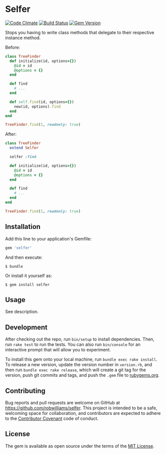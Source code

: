 # Selfer

[![Code Climate](https://codeclimate.com/github/robwilliams/selfer/badges/gpa.svg)](https://codeclimate.com/github/robwilliams/selfer) [![Build Status](https://travis-ci.org/robwilliams/selfer.svg)](https://travis-ci.org/robwilliams/selfer) [![Gem Version](https://badge.fury.io/rb/selfer.svg)](http://badge.fury.io/rb/selfer)

Stops you having to write class methods that delegate to their respective
instance method.

Before: 

```ruby
class TreeFinder
  def initialize(id, options={})
    @id = id
    @options = {}
  end

  def find
    # ...
  end

  def self.find(id, options={})
    new(id, options).find
  end
end

TreeFinder.find(1, readonly: true)
```

After:

```ruby
class TreeFinder
  extend Selfer

  selfer :find

  def initialize(id, options={})
    @id = id
    @options = {}
  end

  def find
    # ...
  end
end

TreeFinder.find(1, readonly: true)
```

## Installation

Add this line to your application's Gemfile:

```ruby
gem 'selfer'
```

And then execute:

    $ bundle

Or install it yourself as:

    $ gem install selfer

## Usage

See description.

## Development

After checking out the repo, run `bin/setup` to install dependencies. Then, run `rake test` to run the tests. You can also run `bin/console` for an interactive prompt that will allow you to experiment.

To install this gem onto your local machine, run `bundle exec rake install`. To release a new version, update the version number in `version.rb`, and then run `bundle exec rake release`, which will create a git tag for the version, push git commits and tags, and push the `.gem` file to [rubygems.org](https://rubygems.org).

## Contributing

Bug reports and pull requests are welcome on GitHub at https://github.com/robwilliams/selfer. This project is intended to be a safe, welcoming space for collaboration, and contributors are expected to adhere to the [Contributor Covenant](contributor-covenant.org) code of conduct.

## License

The gem is available as open source under the terms of the [MIT License](http://opensource.org/licenses/MIT).


